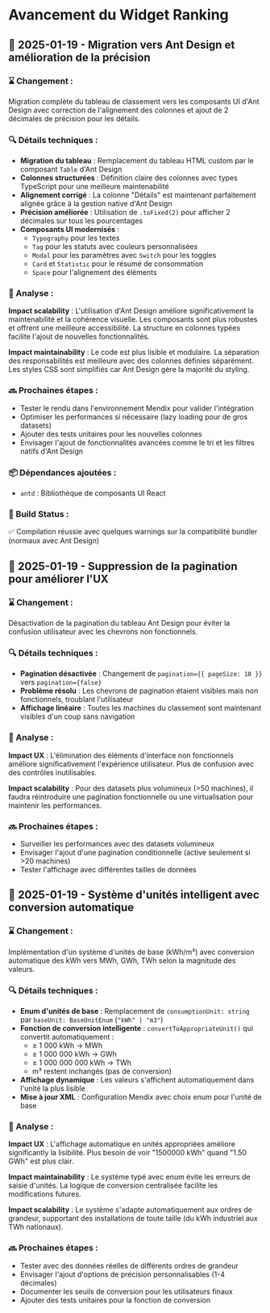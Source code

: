 # Avancement du Widget Ranking

## 📅 2025-01-19 - Migration vers Ant Design et amélioration de la précision

### ⌛ Changement :
Migration complète du tableau de classement vers les composants UI d'Ant Design avec correction de l'alignement des colonnes et ajout de 2 décimales de précision pour les détails.

### 🔍 Détails techniques :
- **Migration du tableau** : Remplacement du tableau HTML custom par le composant `Table` d'Ant Design
- **Colonnes structurées** : Définition claire des colonnes avec types TypeScript pour une meilleure maintenabilité
- **Alignement corrigé** : La colonne "Détails" est maintenant parfaitement alignée grâce à la gestion native d'Ant Design
- **Précision améliorée** : Utilisation de `.toFixed(2)` pour afficher 2 décimales sur tous les pourcentages
- **Composants UI modernisés** :
  - `Typography` pour les textes
  - `Tag` pour les statuts avec couleurs personnalisées
  - `Modal` pour les paramètres avec `Switch` pour les toggles
  - `Card` et `Statistic` pour le résumé de consommation
  - `Space` pour l'alignement des éléments

### 🤔 Analyse :
**Impact scalability** : L'utilisation d'Ant Design améliore significativement la maintenabilité et la cohérence visuelle. Les composants sont plus robustes et offrent une meilleure accessibilité. La structure en colonnes typées facilite l'ajout de nouvelles fonctionnalités.

**Impact maintainability** : Le code est plus lisible et modulaire. La séparation des responsabilités est meilleure avec des colonnes définies séparément. Les styles CSS sont simplifiés car Ant Design gère la majorité du styling.

### 🔜 Prochaines étapes :
- Tester le rendu dans l'environnement Mendix pour valider l'intégration
- Optimiser les performances si nécessaire (lazy loading pour de gros datasets)
- Ajouter des tests unitaires pour les nouvelles colonnes
- Envisager l'ajout de fonctionnalités avancées comme le tri et les filtres natifs d'Ant Design

### 📦 Dépendances ajoutées :
- `antd` : Bibliothèque de composants UI React

### 🚀 Build Status :
✅ Compilation réussie avec quelques warnings sur la compatibilité bundler (normaux avec Ant Design)

## 📅 2025-01-19 - Suppression de la pagination pour améliorer l'UX

### ⌛ Changement :
Désactivation de la pagination du tableau Ant Design pour éviter la confusion utilisateur avec les chevrons non fonctionnels.

### 🔍 Détails techniques :
- **Pagination désactivée** : Changement de `pagination={{ pageSize: 10 }}` vers `pagination={false}`
- **Problème résolu** : Les chevrons de pagination étaient visibles mais non fonctionnels, troublant l'utilisateur
- **Affichage linéaire** : Toutes les machines du classement sont maintenant visibles d'un coup sans navigation

### 🤔 Analyse :
**Impact UX** : L'élimination des éléments d'interface non fonctionnels améliore significativement l'expérience utilisateur. Plus de confusion avec des contrôles inutilisables.

**Impact scalability** : Pour des datasets plus volumineux (>50 machines), il faudra réintroduire une pagination fonctionnelle ou une virtualisation pour maintenir les performances.

### 🔜 Prochaines étapes :
- Surveiller les performances avec des datasets volumineux
- Envisager l'ajout d'une pagination conditionnelle (active seulement si >20 machines)
- Tester l'affichage avec différentes tailles de données 

## 📅 2025-01-19 - Système d'unités intelligent avec conversion automatique

### ⌛ Changement :
Implémentation d'un système d'unités de base (kWh/m³) avec conversion automatique des kWh vers MWh, GWh, TWh selon la magnitude des valeurs.

### 🔍 Détails techniques :
- **Enum d'unités de base** : Remplacement de `consumptionUnit: string` par `baseUnit: BaseUnitEnum` (`"kWh" | "m3"`)
- **Fonction de conversion intelligente** : `convertToAppropriateUnit()` qui convertit automatiquement :
  - ≥ 1 000 kWh → MWh
  - ≥ 1 000 000 kWh → GWh  
  - ≥ 1 000 000 000 kWh → TWh
  - m³ restent inchangés (pas de conversion)
- **Affichage dynamique** : Les valeurs s'affichent automatiquement dans l'unité la plus lisible
- **Mise à jour XML** : Configuration Mendix avec choix enum pour l'unité de base

### 🤔 Analyse :
**Impact UX** : L'affichage automatique en unités appropriées améliore significantly la lisibilité. Plus besoin de voir "1500000 kWh" quand "1.50 GWh" est plus clair.

**Impact maintainability** : Le système typé avec enum évite les erreurs de saisie d'unités. La logique de conversion centralisée facilite les modifications futures.

**Impact scalability** : Le système s'adapte automatiquement aux ordres de grandeur, supportant des installations de toute taille (du kWh industriel aux TWh nationaux).

### 🔜 Prochaines étapes :
- Tester avec des données réelles de différents ordres de grandeur
- Envisager l'ajout d'options de précision personnalisables (1-4 décimales)
- Documenter les seuils de conversion pour les utilisateurs finaux
- Ajouter des tests unitaires pour la fonction de conversion 